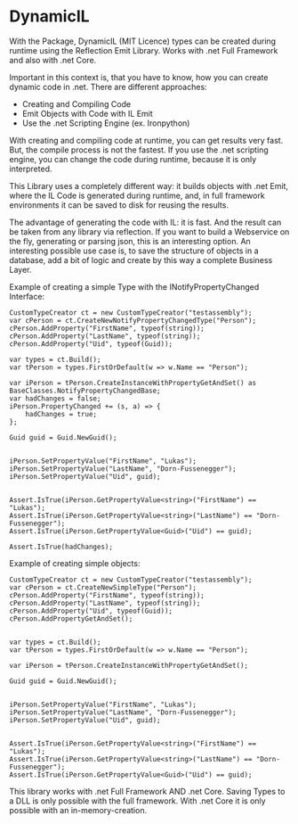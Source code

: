
# DynamicIL

With the Package, DynamicIL (MIT Licence) types can be created during runtime using the Reflection Emit Library. Works with .net Full Framework and also with .net Core.

Important in this context is, that you have to know, how you can create dynamic code in .net. There are different approaches:

* Creating and Compiling Code
* Emit Objects with Code with IL Emit
* Use the .net Scripting Engine (ex. Ironpython)

With creating and compiling code at runtime, you can get results very fast. But, the compile process is not the fastest. If you use the .net scripting engine, you can change the code during runtime, because it is only interpreted. 

This Library uses a completely different way: it builds objects with .net Emit, where the IL Code is generated during runtime, and, in full framework environments it can be saved to disk for reusing the results.

The advantage of generating the code with IL: it is fast. And the result can be taken from any library via reflection. If you want to build a Webservice on the fly, generating or parsing json, this is an interesting option.
An interesting possible use case is, to save the structure of objects in a database, add a bit of logic and create by this way a complete Business Layer.


Example of creating a simple Type with the INotifyPropertyChanged Interface:

    CustomTypeCreator ct = new CustomTypeCreator("testassembly");
    var cPerson = ct.CreateNewNotifyPropertyChangedType("Person");
    cPerson.AddProperty("FirstName", typeof(string));
    cPerson.AddProperty("LastName", typeof(string));
    cPerson.AddProperty("Uid", typeof(Guid));
    
    var types = ct.Build();
    var tPerson = types.FirstOrDefault(w => w.Name == "Person");
    
    var iPerson = tPerson.CreateInstanceWithPropertyGetAndSet() as BaseClasses.NotifyPropertyChangedBase;
    var hadChanges = false;
    iPerson.PropertyChanged += (s, a) => {
        hadChanges = true;
    };
    
    Guid guid = Guid.NewGuid();
    
    
    iPerson.SetPropertyValue("FirstName", "Lukas");
    iPerson.SetPropertyValue("LastName", "Dorn-Fussenegger");
    iPerson.SetPropertyValue("Uid", guid);
    
    
    Assert.IsTrue(iPerson.GetPropertyValue<string>("FirstName") == "Lukas");
    Assert.IsTrue(iPerson.GetPropertyValue<string>("LastName") == "Dorn-Fussenegger");
    Assert.IsTrue(iPerson.GetPropertyValue<Guid>("Uid") == guid);
    
    Assert.IsTrue(hadChanges);

Example of creating simple objects:

    CustomTypeCreator ct = new CustomTypeCreator("testassembly");
    var cPerson = ct.CreateNewSimpleType("Person");
    cPerson.AddProperty("FirstName", typeof(string));
    cPerson.AddProperty("LastName", typeof(string));
    cPerson.AddProperty("Uid", typeof(Guid));
    cPerson.AddPropertyGetAndSet();
    
    
    var types = ct.Build();
    var tPerson = types.FirstOrDefault(w => w.Name == "Person");
    
    var iPerson = tPerson.CreateInstanceWithPropertyGetAndSet();
    
    Guid guid = Guid.NewGuid();
    
    
    iPerson.SetPropertyValue("FirstName", "Lukas");
    iPerson.SetPropertyValue("LastName", "Dorn-Fussenegger");
    iPerson.SetPropertyValue("Uid", guid);
    
    
    Assert.IsTrue(iPerson.GetPropertyValue<string>("FirstName") == "Lukas");
    Assert.IsTrue(iPerson.GetPropertyValue<string>("LastName") == "Dorn-Fussenegger");
    Assert.IsTrue(iPerson.GetPropertyValue<Guid>("Uid") == guid);

This library works with .net Full Framework AND .net Core. Saving Types to a DLL is only possible with the full framework. With .net Core it is only possible with an in-memory-creation.

